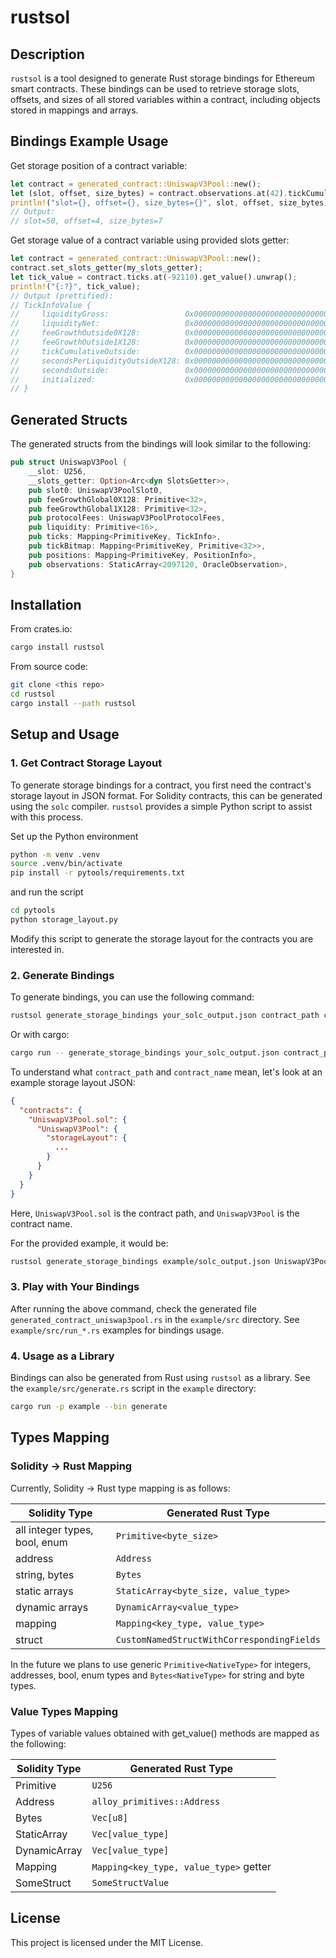 # rustsol

## Description

`rustsol` is a tool designed to generate Rust storage bindings for Ethereum smart contracts.
These bindings can be used to retrieve storage slots, offsets, and sizes of all stored variables within a contract,
including objects stored in mappings and arrays.

## Bindings Example Usage

Get storage position of a contract variable:
```rust
let contract = generated_contract::UniswapV3Pool::new();
let (slot, offset, size_bytes) = contract.observations.at(42).tickCumulative.position();
println!("slot={}, offset={}, size_bytes={}", slot, offset, size_bytes);
// Output:
// slot=50, offset=4, size_bytes=7
```

Get storage value of a contract variable using provided slots getter:
```rust
let contract = generated_contract::UniswapV3Pool::new();
contract.set_slots_getter(my_slots_getter);
let tick_value = contract.ticks.at(-92110).get_value().unwrap();
println!("{:?}", tick_value);
// Output (prettified):
// TickInfoValue {
//     liquidityGross:                 0x0000000000000000000000000000000000000000000000000000005cbbfb3715_U256
//     liquidityNet:                   0x0000000000000000000000000000000000000000000000000000005cbbfb3715_U256
//     feeGrowthOutside0X128:          0x0000000000000000000000000000000000000b73d798604f1b0cd4f1d544c646_U256
//     feeGrowthOutside1X128:          0x000000000000000000000000000000f2a960acbe8891e526c025b819077f15ae_U256
//     tickCumulativeOutside:          0x00000000000000000000000000000000000000000000000000000090f431361b_U256
//     secondsPerLiquidityOutsideX128: 0x0000000000000000000000000000000000000001e576ee66a9d9f002e36fad4c_U256
//     secondsOutside:                 0x0000000000000000000000000000000000000000000000000000000060c36c13_U256
//     initialized:                    0x0000000000000000000000000000000000000000000000000000000000000001_U256
// }
```

## Generated Structs

The generated structs from the bindings will look similar to the following:

```rust
pub struct UniswapV3Pool {
    __slot: U256,
    __slots_getter: Option<Arc<dyn SlotsGetter>>,
    pub slot0: UniswapV3PoolSlot0,
    pub feeGrowthGlobal0X128: Primitive<32>,
    pub feeGrowthGlobal1X128: Primitive<32>,
    pub protocolFees: UniswapV3PoolProtocolFees,
    pub liquidity: Primitive<16>,
    pub ticks: Mapping<PrimitiveKey, TickInfo>,
    pub tickBitmap: Mapping<PrimitiveKey, Primitive<32>>,
    pub positions: Mapping<PrimitiveKey, PositionInfo>,
    pub observations: StaticArray<2097120, OracleObservation>,
}
```

## Installation

From crates.io:

```bash
cargo install rustsol
```

From source code:

```bash
git clone <this repo>
cd rustsol
cargo install --path rustsol
```

## Setup and Usage

### 1. Get Contract Storage Layout

To generate storage bindings for a contract, you first need the contract's storage layout in JSON format.
For Solidity contracts, this can be generated using the `solc` compiler.
`rustsol` provides a simple Python script to assist with this process.

Set up the Python environment
```bash
python -m venv .venv
source .venv/bin/activate
pip install -r pytools/requirements.txt
```

and run the script
```bash
cd pytools
python storage_layout.py
```

Modify this script to generate the storage layout for the contracts you are interested in.

### 2. Generate Bindings

To generate bindings, you can use the following command:

```bash
rustsol generate_storage_bindings your_solc_output.json contract_path contract_name generated_contract.rs
```

Or with cargo:

```bash
cargo run -- generate_storage_bindings your_solc_output.json contract_path contract_name generated_contract.rs
```

To understand what `contract_path` and `contract_name` mean, let's look at an example storage layout JSON:

```json
{
  "contracts": {
    "UniswapV3Pool.sol": {
      "UniswapV3Pool": {
        "storageLayout": {
          ...
        }
      }
    }
  }
}
```

Here, `UniswapV3Pool.sol` is the contract path, and `UniswapV3Pool` is the contract name.

For the provided example, it would be:

```bash
rustsol generate_storage_bindings example/solc_output.json UniswapV3Pool.sol UniswapV3Pool example/src/generated_contract_uniswap3pool.rs
```

### 3. Play with Your Bindings

After running the above command, check the generated file `generated_contract_uniswap3pool.rs` in the `example/src` directory.
See `example/src/run_*.rs` examples for bindings usage.

### 4. Usage as a Library

Bindings can also be generated from Rust using `rustsol` as a library.
See the `example/src/generate.rs` script in the `example` directory:

```bash
cargo run -p example --bin generate
```


## Types Mapping
### Solidity -> Rust Mapping
Currently, Solidity -> Rust type mapping is as follows:

| Solidity Type                 | Generated Rust Type                        |
|-------------------------------|--------------------------------------------|
| all integer types, bool, enum | `Primitive<byte_size>`                     |
| address                       | `Address`                                  |
| string, bytes                 | `Bytes`                                    |
| static arrays                 | `StaticArray<byte_size, value_type>`       |
| dynamic arrays                | `DynamicArray<value_type>`                 |
| mapping                       | `Mapping<key_type, value_type>`            |
| struct                        | `CustomNamedStructWithCorrespondingFields` |

In the future we plans to use generic `Primitive<NativeType>` for integers, addresses, bool, enum types
and `Bytes<NativeType>` for string and byte types.

### Value Types Mapping
Types of variable values obtained with get_value() methods are mapped as the following:

| Solidity Type | Generated Rust Type                    |
|---------------|----------------------------------------|
| Primitive     | `U256`                                 |
| Address       | `alloy_primitives::Address`            |
| Bytes         | `Vec[u8]`                              |
| StaticArray   | `Vec[value_type]`                      |
| DynamicArray  | `Vec[value_type]`                      |
| Mapping       | `Mapping<key_type, value_type>` getter |
| SomeStruct    | `SomeStructValue`                      |


## License

This project is licensed under the MIT License.
